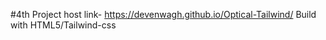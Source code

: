 #4th Project
 host link- https://devenwagh.github.io/Optical-Tailwind/
 Build with HTML5/Tailwind-css

